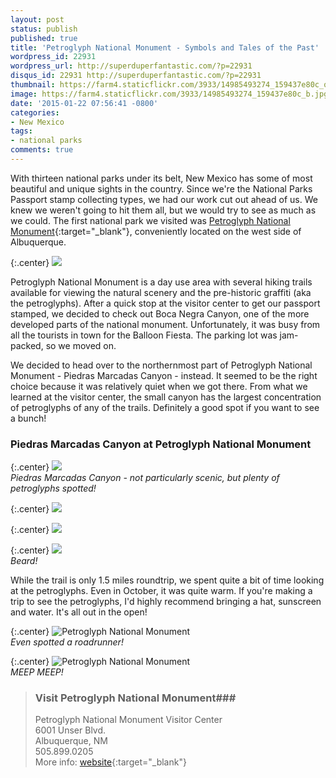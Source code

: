 ```yaml
---
layout: post
status: publish
published: true
title: 'Petroglyph National Monument - Symbols and Tales of the Past'
wordpress_id: 22931
wordpress_url: http://superduperfantastic.com/?p=22931
disqus_id: 22931 http://superduperfantastic.com/?p=22931
thumbnail: https://farm4.staticflickr.com/3933/14985493274_159437e80c_q.jpg
image: https://farm4.staticflickr.com/3933/14985493274_159437e80c_b.jpg
date: '2015-01-22 07:56:41 -0800'
categories:
- New Mexico
tags:
- national parks
comments: true
---
```

With thirteen national parks under its belt, New Mexico has some of most beautiful and unique sights in the country. Since we're the National Parks Passport stamp collecting types, we had our work cut out ahead of us. We knew we weren't going to hit them all, but we would try to see as much as we could. The first national park we visited was [Petroglyph National Monument](http://www.nps.gov/petr/index.htm "Petroglyph National Monument"){:target="_blank"}, conveniently located on the west side of Albuquerque.<!--more-->

{:.center}
![](https://farm6.staticflickr.com/5601/15420637180_d62304f517_b.jpg)

Petroglyph National Monument is a day use area with several hiking trails available for viewing the natural scenery and the pre-historic graffiti (aka the petroglyphs). After a quick stop at the visitor center to get our passport stamped, we decided to check out Boca Negra Canyon, one of the more developed parts of the national monument. Unfortunately, it was busy from all the tourists in town for the Balloon Fiesta. The parking lot was jam-packed, so we moved on.

We decided to head over to the northernmost part of Petroglyph National Monument - Piedras Marcadas Canyon - instead. It seemed to be the right choice because it was relatively quiet when we got there. From what we learned at the visitor center, the small canyon has the largest concentration of petroglyphs of any of the trails. Definitely a good spot if you want to see a bunch!

### Piedras Marcadas Canyon at Petroglyph National Monument ###

{:.center}
![](https://farm4.staticflickr.com/3933/14985493274_159437e80c_b.jpg)  
_Piedras Marcadas Canyon - not particularly scenic, but plenty of petroglyphs spotted!_

{:.center}
![](https://farm6.staticflickr.com/5609/15420142578_55ac52c6f4_b.jpg)

{:.center}
![](https://farm4.staticflickr.com/3944/14986112413_a5db12a8d1_b.jpg)

{:.center}
![](https://farm4.staticflickr.com/3950/14986095013_9ef6ea2182_b.jpg)  
_Beard!_

While the trail is only 1.5 miles roundtrip, we spent quite a bit of time looking at the petroglyphs. Even in October, it was quite warm. If you're making a trip to see the petroglyphs, I'd highly recommend bringing a hat, sunscreen and water. It's all out in the open!

{:.center}
![Petroglyph National Monument](https://farm6.staticflickr.com/5601/15606233165_58389409ba_b.jpg)  
_Even spotted a roadrunner!_

{:.center}
![Petroglyph National Monument](https://farm4.staticflickr.com/3956/15420133658_f84bd7d31e_b.jpg)  
_MEEP MEEP!_

>### Visit Petroglyph National Monument###
>
>Petroglyph National Monument Visitor Center  
>6001 Unser Blvd.  
>Albuquerque, NM  
>505.899.0205  
>More info: [website](http://www.nps.gov/petr/index.htm "Petroglyph National Monument"){:target="_blank"}

